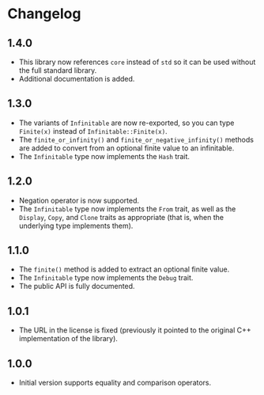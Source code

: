 # Changelog

## 1.4.0

* This library now references `core` instead of `std` so it can be used without the full standard library.
* Additional documentation is added.

## 1.3.0

* The variants of `Infinitable` are now re-exported, so you can type `Finite(x)` instead of `Infinitable::Finite(x)`.
* The `finite_or_infinity()` and `finite_or_negative_infinity()` methods are added to convert from an optional finite value to an infinitable.
* The `Infinitable` type now implements the `Hash` trait.

## 1.2.0

* Negation operator is now supported.
* The `Infinitable` type now implements the `From` trait, as well as the `Display`, `Copy`, and `Clone` traits as appropriate (that is, when the underlying type implements them).

## 1.1.0

* The `finite()` method is added to extract an optional finite value.
* The `Infinitable` type now implements the `Debug` trait.
* The public API is fully documented.

## 1.0.1

* The URL in the license is fixed (previously it pointed to the original C++ implementation of the library).

## 1.0.0

* Initial version supports equality and comparison operators.
